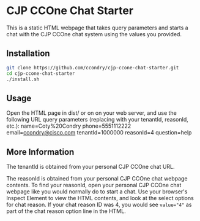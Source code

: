 # CJP CCOne Chat Starter
This is a static HTML webpage that takes query parameters and starts a chat with
the CJP CCOne chat system using the values you provided.

## Installation
```sh
git clone https://github.com/ccondry/cjp-ccone-chat-starter.git
cd cjp-ccone-chat-starter
./install.sh
```

## Usage
Open the HTML page in dist/ or on on your web server, and use the following
URL query parameters (replacing with your tenantId, reasonId, etc.):
name=Coty%20Condry
phone=5551112222
email=ccondry@cisco.com
tenantId=1000000
reasonId=4
question=help

## More Information
The tenantId is obtained from your personal CJP CCOne chat URL.

The reasonId is obtained from your personal CJP CCOne chat webpage contents.
To find your reasonId, open your personal CJP CCOne chat webpage like you would
normally do to start a chat. Use your browser's Inspect Element to view the HTML
contents, and look at the select options for chat reason. If your chat reason ID
was 4, you would see `value="4"` as part of the chat reason option line in the
HTML.
